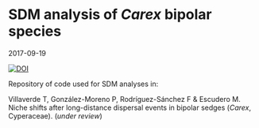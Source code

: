 SDM analysis of *Carex* bipolar species
================
2017-09-19

[![DOI](https://zenodo.org/badge/89584660.svg)](https://zenodo.org/badge/latestdoi/89584660)

Repository of code used for SDM analyses in:

Villaverde T, González-Moreno P, Rodríguez-Sánchez F & Escudero M. Niche shifts after long-distance dispersal events in bipolar sedges (*Carex*, Cyperaceae). (*under review*)
